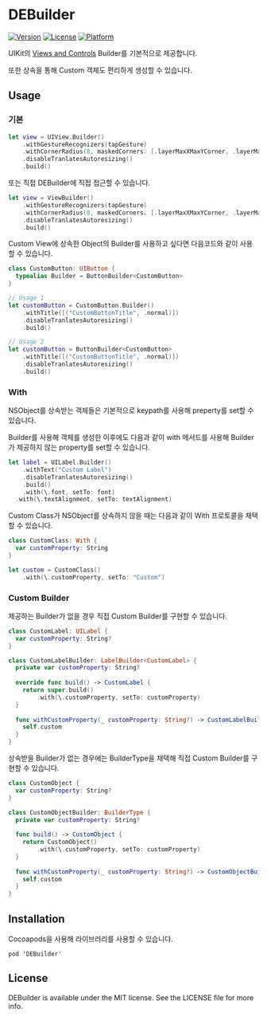 # DEBuilder
[![Version](https://img.shields.io/cocoapods/v/DEBuilder.svg?style=flat)](https://cocoapods.org/pods/DEBuilder)
[![License](https://img.shields.io/cocoapods/l/DEBuilder.svg?style=flat)](https://cocoapods.org/pods/DEBuilder)
[![Platform](https://img.shields.io/cocoapods/p/DEBuilder.svg?style=flat)](https://cocoapods.org/pods/DEBuilder)

UIKit의 [Views and Controls](https://developer.apple.com/documentation/uikit/views_and_controls) Builder를 기본적으로 제공합니다.

또한 상속을 통해 Custom 객체도 편리하게 생성할 수 있습니다.



## Usage

### 기본 

```swift
let view = UIView.Builder()
	.withGestureRecognizers(tapGesture)
	.withCornerRadius(8, maskedCorners: [.layerMaxXMaxYCorner, .layerMaxXMinYCorner])
	.disableTranlatesAutoresizing()
	.build()
```

또는 직접 DEBuilder에 직접 접근할 수 있습니다.

```swift
let view = ViewBuilder()
	.withGestureRecognizers(tapGesture)
	.withCornerRadius(8, maskedCorners: [.layerMaxXMaxYCorner, .layerMaxXMinYCorner])
	.disableTranlatesAutoresizing()
	.build()
```

Custom View에 상속한 Object의 Builder를 사용하고 싶다면 다음코드와 같이 사용할 수 있습니다.

```swift
class CustomButton: UIButton {
  typealias Builder = ButtonBuilder<CustomButton>
}

// Usage 1
let customButton = CustomButton.Builder()
	.withTitle([("CustomButtonTitle", .normal)])
	.disableTranlatesAutoresizing()
	.build()

// Usage 2
let customButton = ButtonBuilder<CustomButton>
	.withTitle([("CustomButtonTitle", .normal)])
	.disableTranlatesAutoresizing()
	.build()
```



### With

NSObject를 상속받는 객체들은 기본적으로 keypath를 사용해 preperty를 set할 수 있습니다.

Builder를 사용해 객체를 생성한 이후에도 다음과 같이 with 메서드를 사용해 Builder가 제공하지 않는 property를 set할 수 있습니다.

```swift
let label = UILabel.Builder()
	.withText("Custom Label")
	.disableTranlatesAutoresizing()
	.build()
	.with(\.font, setTo: font)
  .with(\.textAlignment, setTo: textAlignment)
```

Custom Class가 NSObject를 상속하지 않을 때는 다음과 같이 With 프로토콜을 채택할 수 있습니다.

```swift
class CustomClass: With {
  var customProperty: String
}

let custom = CustomClass()
	.with(\.customProperty, setTo: "Custom")
```



### Custom Builder

제공하는 Builder가 없을 경우 직접 Custom Builder를 구현할 수 있습니다.

```swift
class CustomLabel: UILabel {
  var customProperty: String?
}

class CustomLabelBuilder: LabelBuilder<CustomLabel> {
  private var customProperty: String?
  
  override func build() -> CustomLabel {
    return super.build()
    	.with(\.customProperty, setTo: customProperty)
  }
  
  func withCustomProperty(_ customProperty: String?) -> CustomLabelBuilder {
    self.custom
  }
}
```

상속받을 Builder가 없는 경우에는 BuilderType을 채택해 직접 Custom Builder를 구현할 수 있습니다.

```swift
class CustomObject {
  var customProperty: String?
}

class CustomObjectBuilder: BuilderType {
  private var customProperty: String?
  
  func build() -> CustomObject {
    return CustomObject()
    	.with(\.customProperty, setTo: customProperty)
  }
  
  func withCustomProperty(_ customProperty: String?) -> CustomObjectBuilder {
    self.custom
  }
}
```



## Installation

Cocoapods을 사용해 라이브러리를 사용할 수 있습니다.

```
pod 'DEBuilder'
```



## License

DEBuilder is available under the MIT license. See the LICENSE file for more info.